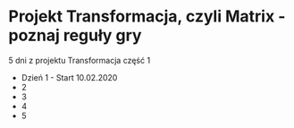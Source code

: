 # Projekt Transformacja, czyli Matrix - poznaj reguły gry

5 dni z projektu Transformacja część 1
- Dzień 1 - Start 10.02.2020
- 2
- 3
- 4
- 5
